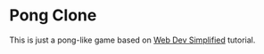 # Pong Clone
This is just a pong-like game based on [Web Dev Simplified](https://www.youtube.com/watch?v=PeY6lXPrPaA&list=WL&index=32) tutorial.